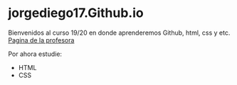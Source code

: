 # jorgediego17.Github.io
Bienvenidos al curso 19/20 en donde aprenderemos Github, html, css y etc.
[Pagina de la profesora](https://irocho.wordpress.com/)

Por ahora estudie:
* HTML
* CSS
